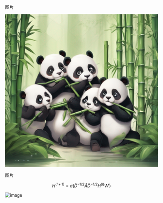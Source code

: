 
 图片

 ![测试图片](https://github.com/MGzhou/testgithub/blob/master/image.png)

 图片


$$  H^{(l+1)} = \sigma(\hat{D}^{-1/2}\hat{A}\hat{D}^{-1/2}H^{(l)}W^{l})  $$ 



![image](https://github.com/MGzhou/testgithub/assets/40897539/5357af74-8dd4-46d4-873c-9a51f63b610f)
